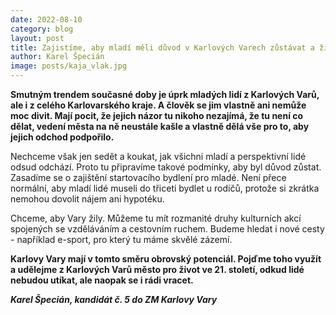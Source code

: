 ```yaml
---
date: 2022-08-10
category: blog
layout: post
title: Zajistíme, aby mladí měli důvod v Karlových Varech zůstávat a žít
author: Karel Špecián
image: posts/kaja_vlak.jpg
---
```

**Smutným trendem současné doby je úprk mladých lidí z Karlových Varů, ale i z celého Karlovarského kraje. A člověk se jim vlastně ani nemůže moc divit. Mají pocit, že jejich názor tu nikoho nezajímá, že tu není co dělat, vedení města na ně neustále kašle a vlastně dělá vše pro to, aby jejich odchod podpořilo.**

Nechceme však jen sedět a koukat, jak všichni mladí a perspektivní lidé odsud odchází. Proto tu připravíme takové podmínky, aby byl důvod zůstat. 
Zasadíme se o zajištění startovacího bydlení pro mladé. Není přece normální, aby mladí lidé museli do třiceti bydlet u rodičů, protože si zkrátka nemohou dovolit nájem ani hypotéku.

Chceme, aby Vary žily. Můžeme tu mít rozmanité druhy kulturních akcí spojených  se vzděláváním a cestovním ruchem. Budeme hledat i nové cesty - například e-sport, pro který tu máme skvělé zázemí.

**Karlovy Vary mají v tomto směru obrovský potenciál. Pojďme toho využít a udělejme z Karlových Varů město pro život ve 21. století, odkud lidé nebudou utíkat, ale naopak se i rádi vracet.**

***Karel Špecián, kandidát č. 5 do ZM Karlovy Vary***
